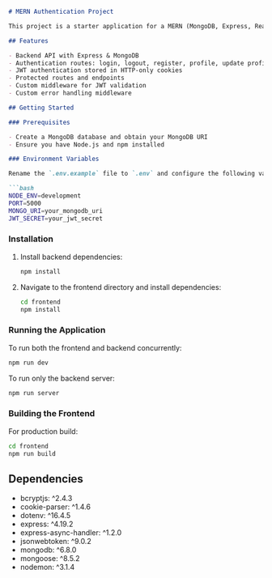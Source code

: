 ```markdown
# MERN Authentication Project

This project is a starter application for a MERN (MongoDB, Express, React, Node.js) stack with authentication using JWT and HTTP-Only cookies. This setup provides a single page application (SPA) workflow.

## Features

- Backend API with Express & MongoDB
- Authentication routes: login, logout, register, profile, update profile
- JWT authentication stored in HTTP-only cookies
- Protected routes and endpoints
- Custom middleware for JWT validation
- Custom error handling middleware

## Getting Started

### Prerequisites

- Create a MongoDB database and obtain your MongoDB URI
- Ensure you have Node.js and npm installed

### Environment Variables

Rename the `.env.example` file to `.env` and configure the following variables:

```bash
NODE_ENV=development
PORT=5000
MONGO_URI=your_mongodb_uri
JWT_SECRET=your_jwt_secret
```

### Installation

1. Install backend dependencies:
    ```bash
    npm install
    ```

2. Navigate to the frontend directory and install dependencies:
    ```bash
    cd frontend
    npm install
    ```

### Running the Application

To run both the frontend and backend concurrently:

```bash
npm run dev
```

To run only the backend server:

```bash
npm run server
```

### Building the Frontend

For production build:

```bash
cd frontend
npm run build
```

## Dependencies

- bcryptjs: ^2.4.3
- cookie-parser: ^1.4.6
- dotenv: ^16.4.5
- express: ^4.19.2
- express-async-handler: ^1.2.0
- jsonwebtoken: ^9.0.2
- mongodb: ^6.8.0
- mongoose: ^8.5.2
- nodemon: ^3.1.4
